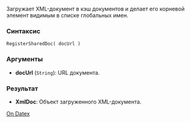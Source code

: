 Загружает XML-документ в кэш документов и делает его корневой элемент видимым в списке глобальных имен.

### Синтаксис
`RegisterSharedDoc( docUrl )`

### Аргументы
- **docUrl** (`String`): URL документа.

### Результат
- **XmlDoc**: Объект загруженного XML-документа.

[On Datex](http://docs.datex.ru/article.htm?id=5620276892448878735)